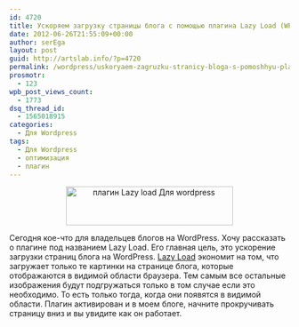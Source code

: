 ```yaml
---
id: 4720
title: Ускоряем загрузку страницы блога с помощью плагина Lazy Load (WP)
date: 2012-06-26T21:55:09+00:00
author: serEga
layout: post
guid: http://artslab.info/?p=4720
permalink: /wordpress/uskoryaem-zagruzku-stranicy-bloga-s-pomoshhyu-plagina-lazy-load-wp/
prosmotr:
  - 123
wpb_post_views_count:
  - 1773
dsq_thread_id:
  - 1565018915
categories:
  - Для Wordpress
tags:
  - Для Wordpress
  - оптимизация
  - плагин
---
```

<center>
  <a href="{{site.img_cdn}}/lazy_load_for_wp.jpg"><img src="{{site.img_cdn}}/lazy_load_for_wp-300x70.jpg" alt="плагин Lazy load Для wordpress" title="lazy_load_for_wp" width="300" height="70" class="aligncenter size-medium wp-image-4721" srcset="{{site.img_cdn}}/lazy_load_for_wp-300x70.jpg 300w, {{site.img_cdn}}/lazy_load_for_wp.jpg 790w" sizes="(max-width: 300px) 100vw, 300px" /></a>
</center>

Сегодня кое-что для владельцев блогов на WordPress. Хочу рассказать о плагине под названием Lazy Load. Его главная цель, это ускорение загрузки страниц блога на WordPress. [Lazy Load](http://wordpress.org/extend/plugins/lazy-load/) экономит на том, что загружает только те картинки на странице блога, которые отображаются в видимой области браузера. Тем самым все остальные изображения будут подгружаться только в том случае если это необходимо. То есть только тогда, когда они появятся в видимой области.
Плагин активирован и в моем блоге, начните прокручивать страницу вниз и вы увидите как он работает.